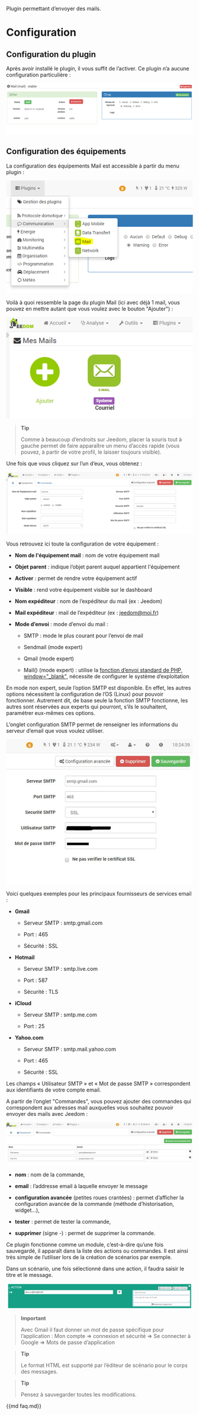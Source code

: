 Plugin permettant d’envoyer des mails.

Configuration
=============

Configuration du plugin
-----------------------

Après avoir installé le plugin, il vous suffit de l’activer. Ce plugin
n’a aucune configuration particulière :

![mail1](images/mail1.PNG)

Configuration des équipements
-----------------------------

La configuration des équipements Mail est accessible à partir du menu
plugin :

![mail2](images/mail2.PNG)

Voilà à quoi ressemble la page du plugin Mail (ici avec déjà 1 mail,
vous pouvez en mettre autant que vous voulez avec le bouton "Ajouter") :

![mail3](images/mail3.PNG)

> **Tip**
>
> Comme à beaucoup d’endroits sur Jeedom, placer la souris tout à gauche
> permet de faire apparaître un menu d’accès rapide (vous pouvez, à
> partir de votre profil, le laisser toujours visible).

Une fois que vous cliquez sur l’un d’eux, vous obtenez :

![mail4](images/mail4.PNG)

Vous retrouvez ici toute la configuration de votre équipement :

-   **Nom de l'équipement mail** : nom de votre équipement mail

-   **Objet parent** : indique l’objet parent auquel appartient
    l'équipement

-   **Activer** : permet de rendre votre équipement actif

-   **Visible** : rend votre équipement visible sur le dashboard

-   **Nom expéditeur** : nom de l’expéditeur du mail (ex : Jeedom)

-   **Mail expéditeur** : mail de l’expéditeur (ex : <jeedom@moi.fr>)

-   **Mode d’envoi** : mode d’envoi du mail :

    -   SMTP : mode le plus courant pour l’envoi de mail

    -   Sendmail (mode expert)

    -   Qmail (mode expert)

    -   Mail() (mode expert) : utilise la [fonction d’envoi standard de
        PHP,
        window="\_blank"](http://fr.php.net/manual/fr/function.mail.php),
        nécessite de configurer le système d’exploitation

En mode non expert, seule l’option SMTP est disponible. En effet, les
autres options nécessitent la configuration de l’OS (Linux) pour pouvoir
fonctionner. Autrement dit, de base seule la fonction SMTP fonctionne,
les autres sont réservées aux experts qui pourront, s’ils le souhaitent,
paramétrer eux-mêmes ces options.

L’onglet configuration SMTP permet de renseigner les informations du
serveur d’email que vous voulez utiliser.

![mail\_screenshot3](images/mail_screenshot3.jpg)

Voici quelques exemples pour les principaux fournisseurs de services
email :

-   **Gmail**

    -   Serveur SMTP : smtp.gmail.com

    -   Port : 465

    -   Sécurité : SSL

-   **Hotmail**

    -   Serveur SMTP : smtp.live.com

    -   Port : 587

    -   Sécurité : TLS

-   **iCloud**

    -   Serveur SMTP : smtp.me.com

    -   Port : 25

-   **Yahoo.com**

    -   Serveur SMTP : smtp.mail.yahoo.com

    -   Port : 465

    -   Sécurité : SSL

Les champs « Utilisateur SMTP » et « Mot de passe SMTP » correspondent
aux identifiants de votre compte email.

A partir de l’onglet "Commandes", vous pouvez ajouter des commandes qui
correspondent aux adresses mail auxquelles vous souhaitez pouvoir
envoyer des mails avec Jeedom :

![mail screenshot4](images/mail_screenshot4.jpg)

-   **nom** : nom de la commande,

-   **email** : l’addresse email à laquelle envoyer le message

-   **configuration avancée** (petites roues crantées) : permet
    d’afficher la configuration avancée de la commande (méthode
    d’historisation, widget…),

-   **tester** : permet de tester la commande,

-   **supprimer** (signe -) : permet de supprimer la commande.

Ce plugin fonctionne comme un module, c’est-à-dire qu’une fois
sauvegardé, il apparaît dans la liste des actions ou commandes. Il est
ainsi très simple de l’utiliser lors de la création de scénarios par
exemple.

Dans un scénario, une fois sélectionné dans une action, il faudra saisir
le titre et le message.

![mail5](images/mail5.jpg)

> **Important**
>
> Avec Gmail il faut donner un mot de passe spécifique pour
> l’application : Mon compte ⇒ connexion et sécurité ⇒ Se connecter à
> Google ⇒ Mots de passe d’application

> **Tip**
>
> Le format HTML est supporté par l’éditeur de scénario pour le corps
> des messages.

> **Tip**
>
> Pensez à sauvegarder toutes les modifications.

{{md  faq.md}} 

